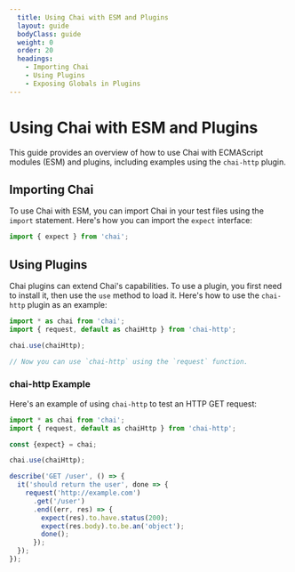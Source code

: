 ```yaml
---
  title: Using Chai with ESM and Plugins
  layout: guide
  bodyClass: guide
  weight: 0
  order: 20
  headings:
    - Importing Chai
    - Using Plugins
    - Exposing Globals in Plugins
---
```


# Using Chai with ESM and Plugins

This guide provides an overview of how to use Chai with ECMAScript modules (ESM) and plugins, including examples using the `chai-http` plugin.

## Importing Chai

To use Chai with ESM, you can import Chai in your test files using the `import` statement. Here's how you can import the `expect` interface:

```javascript
import { expect } from 'chai';
```

## Using Plugins

Chai plugins can extend Chai's capabilities. To use a plugin, you first need to install it, then use the `use` method to load it. Here's how to use the `chai-http` plugin as an example:

```javascript
import * as chai from 'chai';
import { request, default as chaiHttp } from 'chai-http';

chai.use(chaiHttp);

// Now you can use `chai-http` using the `request` function.
```

### chai-http Example

Here's an example of using `chai-http` to test an HTTP GET request:

```javascript
import * as chai from 'chai';
import { request, default as chaiHttp } from 'chai-http';

const {expect} = chai;

chai.use(chaiHttp);

describe('GET /user', () => {
  it('should return the user', done => {
    request('http://example.com')
      .get('/user')
      .end((err, res) => {
        expect(res).to.have.status(200);
        expect(res.body).to.be.an('object');
        done();
      });
  });
});
```
